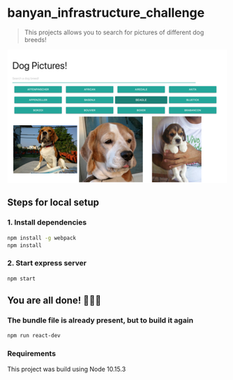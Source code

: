# banyan_infrastructure_challenge

> This projects allows you to search for pictures of different dog breeds!

![alt text](https://raw.githubusercontent.com/tlindow/banyan_infrastructure_challenge/master/assets/preview.png)


## Steps for local setup
  
  ### 1. Install dependencies

  ```sh
  npm install -g webpack
  npm install
  ```

  ### 2. Start express server

  ```sh
  npm start
  ```

## You are all done! 🎉🎉🎉

  ### The bundle file is already present, but to build it again

  ```sh
  npm run react-dev
  ```

  ### Requirements

  This project was build using Node 10.15.3
